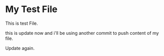 # My Test File

This is test File.

this is update now and i'll be using another commit to push content of my file.

Update again.
